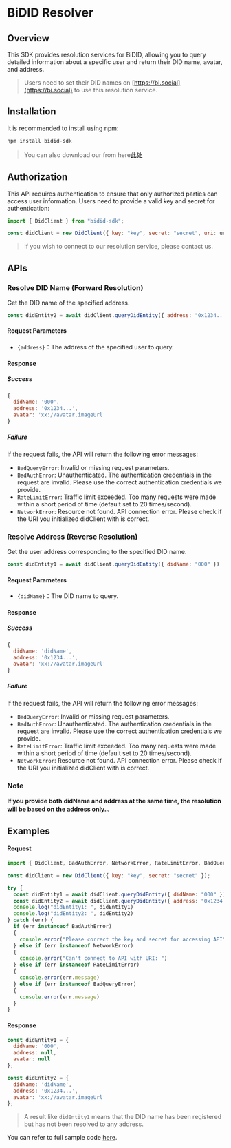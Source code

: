 BiDID Resolver
==============

Overview
--

This SDK provides resolution services for BiDID, allowing you to query detailed information about a specific user and return their DID name, avatar, and address.

> Users need to set their DID names on [https://bi.social](https://bi.social) to use this resolution service.

Installation
--

It is recommended to install using npm:


```bash
npm install bidid-sdk
```

> You can also download our from here[此处](https://github.com/bitislands/bidid-sdk)

Authorization
--

This API requires authentication to ensure that only authorized parties can access user information. Users need to provide a valid key and secret for authentication:


```js
import { DidClient } from "bidid-sdk";

const didClient = new DidClient({ key: "key", secret: "secret", uri: uri });
```

> If you wish to connect to our resolution service, please contact us.

APIs
--

### Resolve DID Name (Forward Resolution)

Get the DID name of the specified address.

```js
const didEntity2 = await didClient.queryDidEntity({ address: "0x1234..." })
```

#### Request Parameters

*   `{address}`：The address of the specified user to query.

#### Response

##### Success

```js
{
  didName: '000',
  address: '0x1234...',
  avatar: 'xx://avatar.imageUrl'
}
```

##### Failure

If the request fails, the API will return the following error messages:

*   `BadQueryError`: Invalid or missing request parameters.
*   `BadAuthError`: Unauthenticated. The authentication credentials in the request are invalid. Please use the correct authentication credentials we provide.
*   `RateLimitError`: Traffic limit exceeded. Too many requests were made within a short period of time (default set to 20 times/second).
*   `NetworkError`: Resource not found. API connection error. Please check if the URI you initialized didClient with is correct.

### Resolve Address (Reverse Resolution)

Get the user address corresponding to the specified DID name.

```js
const didEntity1 = await didClient.queryDidEntity({ didName: "000" })
```

#### Request Parameters

*   `{didName}`：The DID name to query.

#### Response

##### Success

```js
{
  didName: 'didName',
  address: '0x1234...',
  avatar: 'xx://avatar.imageUrl'
}
```

##### Failure

If the request fails, the API will return the following error messages:

*   `BadQueryError`: Invalid or missing request parameters.
*   `BadAuthError`: Unauthenticated. The authentication credentials in the request are invalid. Please use the correct authentication credentials we provide.
*   `RateLimitError`: Traffic limit exceeded. Too many requests were made within a short period of time (default set to 20 times/second).
*   `NetworkError`: Resource not found. API connection error. Please check if the URI you initialized didClient with is correct.


### Note

**If you provide both didName and address at the same time, the resolution will be based on the address only.**。


## Examples


#### Request


```js
import { DidClient, BadAuthError, NetworkError, RateLimitError, BadQueryError } from "bidid-sdk";

const didClient = new DidClient({ key: "key", secret: "secret" });

try {
  const didEntity1 = await didClient.queryDidEntity({ didName: "000" })
  const didEntity2 = await didClient.queryDidEntity({ address: "0x1234..." })
  console.log("didEntity1: ", didEntity1)
  console.log("didEntity2: ", didEntity2)
} catch (err) {
  if (err instanceof BadAuthError)
  {
    console.error("Please correct the key and secret for accessing API")
  } else if (err instanceof NetworkError)
  {
    console.error("Can't connect to API with URI: ")
  } else if (err instanceof RateLimitError)
  {
    console.error(err.message)
  } else if (err instanceof BadQueryError)
  {
    console.error(err.message)
  }
}
```

#### Response


```js
const didEntity1 = {
  didName: '000',
  address: null,
  avatar: null
};

const didEntity2 = {
  didName: 'didName',
  address: '0x1234...',
  avatar: 'xx://avatar.imageUrl'
};
```
> A result like `didEntity1` means that the DID name has been registered but has not been resolved to any address.

You can refer to full sample code [here](https://github.com).